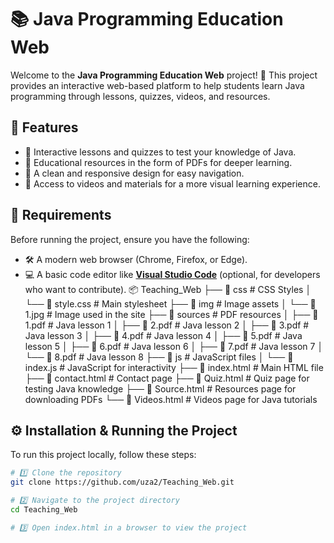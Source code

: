 # 📚 Java Programming Education Web

Welcome to the **Java Programming Education Web** project! 🎯 This project provides an interactive web-based platform to help students learn Java programming through lessons, quizzes, videos, and resources.

## 🚀 Features
- 🔹 Interactive lessons and quizzes to test your knowledge of Java.
- 🔹 Educational resources in the form of PDFs for deeper learning.
- 🔹 A clean and responsive design for easy navigation.
- 🔹 Access to videos and materials for a more visual learning experience.

## 📌 Requirements
Before running the project, ensure you have the following:
- 🛠️ A modern web browser (Chrome, Firefox, or Edge).
- 💻 A basic code editor like [**Visual Studio Code**](https://code.visualstudio.com/) (optional, for developers who want to contribute).
📦 Teaching_Web
├── 📁 css                # CSS Styles
│   └── 📄 style.css      # Main stylesheet
├── 📁 img                # Image assets
│   └── 📄 1.jpg          # Image used in the site
├── 📁 sources            # PDF resources
│   ├── 📄 1.pdf          # Java lesson 1
│   ├── 📄 2.pdf          # Java lesson 2
│   ├── 📄 3.pdf          # Java lesson 3
│   ├── 📄 4.pdf          # Java lesson 4
│   ├── 📄 5.pdf          # Java lesson 5
│   ├── 📄 6.pdf          # Java lesson 6
│   ├── 📄 7.pdf          # Java lesson 7
│   └── 📄 8.pdf          # Java lesson 8
├── 📁 js                 # JavaScript files
│   └── 📄 index.js       # JavaScript for interactivity
├── 📄 index.html         # Main HTML file
├── 📄 contact.html       # Contact page
├── 📄 Quiz.html          # Quiz page for testing Java knowledge
├── 📄 Source.html        # Resources page for downloading PDFs
└── 📄 Videos.html        # Videos page for Java tutorials
## ⚙️ Installation & Running the Project
To run this project locally, follow these steps:

```sh
# 1️⃣ Clone the repository
git clone https://github.com/uza2/Teaching_Web.git

# 2️⃣ Navigate to the project directory
cd Teaching_Web

# 3️⃣ Open index.html in a browser to view the project
